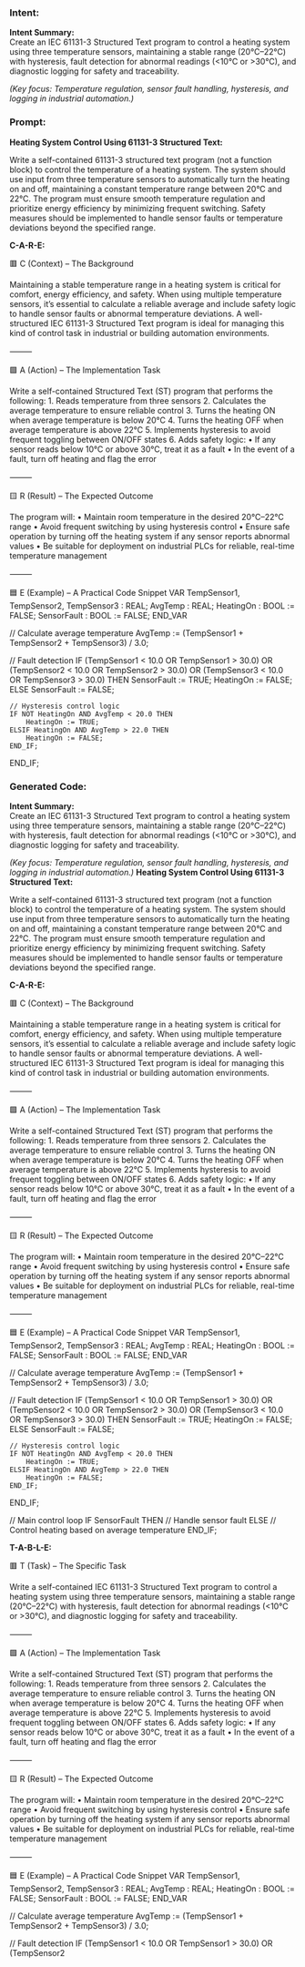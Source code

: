 ### Intent:
**Intent Summary:**  
Create an IEC 61131-3 Structured Text program to control a heating system using three temperature sensors, maintaining a stable range (20°C–22°C) with hysteresis, fault detection for abnormal readings (<10°C or >30°C), and diagnostic logging for safety and traceability.  

*(Key focus: Temperature regulation, sensor fault handling, hysteresis, and logging in industrial automation.)*

### Prompt:
**Heating System Control Using 61131-3 Structured Text:**

Write a self-contained 61131-3 structured text program (not a function block) to control the temperature of a heating system. The system should use input from three temperature sensors to automatically turn the heating on and off, maintaining a constant temperature range between 20°C and 22°C. The program must ensure smooth temperature regulation and prioritize energy efficiency by minimizing frequent switching. Safety measures should be implemented to handle sensor faults or temperature deviations beyond the specified range.

**C-A-R-E:**

🟥 C (Context) – The Background

Maintaining a stable temperature range in a heating system is critical for comfort, energy efficiency, and safety. When using multiple temperature sensors, it’s essential to calculate a reliable average and include safety logic to handle sensor faults or abnormal temperature deviations. A well-structured IEC 61131-3 Structured Text program is ideal for managing this kind of control task in industrial or building automation environments.

⸻

🟩 A (Action) – The Implementation Task

Write a self-contained Structured Text (ST) program that performs the following:
	1.	Reads temperature from three sensors
	2.	Calculates the average temperature to ensure reliable control
	3.	Turns the heating ON when average temperature is below 20°C
	4.	Turns the heating OFF when average temperature is above 22°C
	5.	Implements hysteresis to avoid frequent toggling between ON/OFF states
	6.	Adds safety logic:
	•	If any sensor reads below 10°C or above 30°C, treat it as a fault
	•	In the event of a fault, turn off heating and flag the error

⸻

🟨 R (Result) – The Expected Outcome

The program will:
	•	Maintain room temperature in the desired 20°C–22°C range
	•	Avoid frequent switching by using hysteresis control
	•	Ensure safe operation by turning off the heating system if any sensor reports abnormal values
	•	Be suitable for deployment on industrial PLCs for reliable, real-time temperature management

⸻

🟦 E (Example) – A Practical Code Snippet
VAR
    TempSensor1, TempSensor2, TempSensor3 : REAL;
    AvgTemp : REAL;
    HeatingOn : BOOL := FALSE;
    SensorFault : BOOL := FALSE;
END_VAR

// Calculate average temperature
AvgTemp := (TempSensor1 + TempSensor2 + TempSensor3) / 3.0;

// Fault detection
IF (TempSensor1 < 10.0 OR TempSensor1 > 30.0) OR
   (TempSensor2 < 10.0 OR TempSensor2 > 30.0) OR
   (TempSensor3 < 10.0 OR TempSensor3 > 30.0) THEN
    SensorFault := TRUE;
    HeatingOn := FALSE;
ELSE
    SensorFault := FALSE;

    // Hysteresis control logic
    IF NOT HeatingOn AND AvgTemp < 20.0 THEN
        HeatingOn := TRUE;
    ELSIF HeatingOn AND AvgTemp > 22.0 THEN
        HeatingOn := FALSE;
    END_IF;
END_IF;

### Generated Code:
**Intent Summary:**  
Create an IEC 61131-3 Structured Text program to control a heating system using three temperature sensors, maintaining a stable range (20°C–22°C) with hysteresis, fault detection for abnormal readings (<10°C or >30°C), and diagnostic logging for safety and traceability.  

*(Key focus: Temperature regulation, sensor fault handling, hysteresis, and logging in industrial automation.)*
**Heating System Control Using 61131-3 Structured Text:**

Write a self-contained 61131-3 structured text program (not a function block) to control the temperature of a heating system. The system should use input from three temperature sensors to automatically turn the heating on and off, maintaining a constant temperature range between 20°C and 22°C. The program must ensure smooth temperature regulation and prioritize energy efficiency by minimizing frequent switching. Safety measures should be implemented to handle sensor faults or temperature deviations beyond the specified range.

**C-A-R-E:**

🟥 C (Context) – The Background

Maintaining a stable temperature range in a heating system is critical for comfort, energy efficiency, and safety. When using multiple temperature sensors, it’s essential to calculate a reliable average and include safety logic to handle sensor faults or abnormal temperature deviations. A well-structured IEC 61131-3 Structured Text program is ideal for managing this kind of control task in industrial or building automation environments.

⸻

🟩 A (Action) – The Implementation Task

Write a self-contained Structured Text (ST) program that performs the following:
	1.	Reads temperature from three sensors
	2.	Calculates the average temperature to ensure reliable control
	3.	Turns the heating ON when average temperature is below 20°C
	4.	Turns the heating OFF when average temperature is above 22°C
	5.	Implements hysteresis to avoid frequent toggling between ON/OFF states
	6.	Adds safety logic:
	•	If any sensor reads below 10°C or above 30°C, treat it as a fault
	•	In the event of a fault, turn off heating and flag the error

⸻

🟨 R (Result) – The Expected Outcome

The program will:
	•	Maintain room temperature in the desired 20°C–22°C range
	•	Avoid frequent switching by using hysteresis control
	•	Ensure safe operation by turning off the heating system if any sensor reports abnormal values
	•	Be suitable for deployment on industrial PLCs for reliable, real-time temperature management

⸻

🟦 E (Example) – A Practical Code Snippet
VAR
    TempSensor1, TempSensor2, TempSensor3 : REAL;
    AvgTemp : REAL;
    HeatingOn : BOOL := FALSE;
    SensorFault : BOOL := FALSE;
END_VAR

// Calculate average temperature
AvgTemp := (TempSensor1 + TempSensor2 + TempSensor3) / 3.0;

// Fault detection
IF (TempSensor1 < 10.0 OR TempSensor1 > 30.0) OR
   (TempSensor2 < 10.0 OR TempSensor2 > 30.0) OR
   (TempSensor3 < 10.0 OR TempSensor3 > 30.0) THEN
    SensorFault := TRUE;
    HeatingOn := FALSE;
ELSE
    SensorFault := FALSE;

    // Hysteresis control logic
    IF NOT HeatingOn AND AvgTemp < 20.0 THEN
        HeatingOn := TRUE;
    ELSIF HeatingOn AND AvgTemp > 22.0 THEN
        HeatingOn := FALSE;
    END_IF;
END_IF;  

// Main control loop
IF SensorFault THEN
    // Handle sensor fault
ELSE
    // Control heating based on average temperature
END_IF;

**T-A-B-L-E:**

🟥 T (Task) – The Specific Task

Write a self-contained IEC 61131-3 Structured Text program to control a heating system using three temperature sensors, maintaining a stable range (20°C–22°C) with hysteresis, fault detection for abnormal readings (<10°C or >30°C), and diagnostic logging for safety and traceability.

⸻

🟩 A (Action) – The Implementation Task

Write a self-contained Structured Text (ST) program that performs the following:
	1.	Reads temperature from three sensors
	2.	Calculates the average temperature to ensure reliable control
	3.	Turns the heating ON when average temperature is below 20°C
	4.	Turns the heating OFF when average temperature is above 22°C
	5.	Implements hysteresis to avoid frequent toggling between ON/OFF states
	6.	Adds safety logic:
	•	If any sensor reads below 10°C or above 30°C, treat it as a fault
	•	In the event of a fault, turn off heating and flag the error

⸻

🟨 R (Result) – The Expected Outcome

The program will:
	•	Maintain room temperature in the desired 20°C–22°C range
	•	Avoid frequent switching by using hysteresis control
	•	Ensure safe operation by turning off the heating system if any sensor reports abnormal values
	•	Be suitable for deployment on industrial PLCs for reliable, real-time temperature management

⸻

🟦 E (Example) – A Practical Code Snippet
VAR
    TempSensor1, TempSensor2, TempSensor3 : REAL;
    AvgTemp : REAL;
    HeatingOn : BOOL := FALSE;
    SensorFault : BOOL := FALSE;
END_VAR

// Calculate average temperature
AvgTemp := (TempSensor1 + TempSensor2 + TempSensor3) / 3.0;

// Fault detection
IF (TempSensor1 < 10.0 OR TempSensor1 > 30.0) OR
   (TempSensor2
